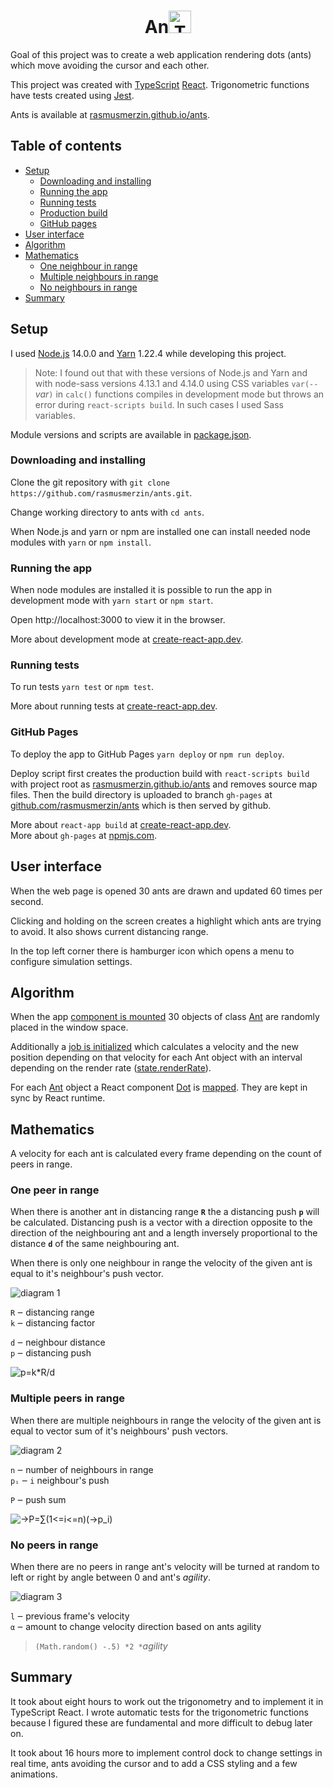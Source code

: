 <h1 style='text-align: center'>An<img src='https://rasmusmerzin.github.io/static/media/TypeScript.a14d1459.svg' alt='TS' height='36px' /></h1>

Goal of this project was to create a web application rendering dots (ants) which move avoiding the cursor and each other.

This project was created with [TypeScript](https://www.typescriptlang.org) [React](https://reactjs.org).
Trigonometric functions have tests created using [Jest](https://jestjs.io).

Ants is available at [rasmusmerzin.github.io/ants](https://rasmusmerzin.github.io/ants).

## Table of contents

- [Setup](#Setup)
  - [Downloading and installing](#Downloading-and-installing)
  - [Running the app](#Running-the-app)
  - [Running tests](#Running-tests)
  - [Production build](#Production-build)
  - [GitHub pages](#GitHub-pages)
- [User interface](#User-interface)
- [Algorithm](#Algorithm)
- [Mathematics](#Mathematics)
  - [One neighbour in range](#One-neighbour-in-range)
  - [Multiple neighbours in range](#Multiple-neighbours-in-range)
  - [No neighbours in range](#No-neighbours-in-range)
- [Summary](#Summary)

## Setup

I used [Node.js](https://nodejs.org) 14.0.0 and [Yarn](https://classic.yarnpkg.com) 1.22.4 while developing this project.

> Note: I found out that with these versions of Node.js and Yarn and with node-sass versions 4.13.1 and 4.14.0 using CSS variables `var(--`_var_`)` in `calc()` functions compiles in development mode but throws an error during `react-scripts build`. In such cases I used Sass variables.

Module versions and scripts are available in [package.json](https://github.com/rasmusmerzin/ants/blob/master/package.json).

### Downloading and installing

Clone the git repository with `git clone https://github.com/rasmusmerzin/ants.git`.

Change working directory to ants with `cd ants`.

When Node.js and yarn or npm are installed one can install needed node modules with `yarn` or `npm install`.

### Running the app

When node modules are installed it is possible to run the app in development mode with `yarn start` or `npm start`.

Open http://localhost:3000 to view it in the browser.

More about development mode at [create-react-app.dev](https://create-react-app.dev/docs/available-scripts#npm-start).

### Running tests

To run tests `yarn test` or `npm test`.

More about running tests at [create-react-app.dev](https://create-react-app.dev/docs/available-scripts#npm-test).

### GitHub Pages

To deploy the app to GitHub Pages `yarn deploy` or `npm run deploy`.

Deploy script first creates the production build with `react-scripts build` with project root as [rasmusmerzin.github.io/ants](https://rasmusmerzin.github.io/ants) and removes source map files.
Then the build directory is uploaded to branch `gh-pages` at [github.com/rasmusmerzin/ants](https://github.com/rasmusmerzin/ants/tree/gh-pages) which is then served by github.

More about `react-app build` at [create-react-app.dev](https://create-react-app.dev/docs/available-scripts#npm-run-build).  
More about `gh-pages` at [npmjs.com](https://www.npmjs.com/package/gh-pages#command-line-utility).

## User interface

When the web page is opened 30 ants are drawn and updated 60 times per second.

Clicking and holding on the screen creates a highlight which ants are trying to avoid.
It also shows current distancing range.

In the top left corner there is hamburger icon which opens a menu to configure simulation settings.

## Algorithm

When the app [component is mounted](https://github.com/rasmusmerzin/ants/blob/80a09d4a1896afc194ec197157f1ff4cbfd9f987/src/App.tsx#L109-L113) 30 objects of class [Ant](https://github.com/rasmusmerzin/ants/blob/master/src/logic/Ant.ts) are randomly placed in the window space.

Additionally a [job is initialized](https://github.com/rasmusmerzin/ants/blob/80a09d4a1896afc194ec197157f1ff4cbfd9f987/src/App.tsx#L115-L122) which calculates a velocity and the new position depending on that velocity for each Ant object with an interval depending on the render rate ([state.renderRate](https://github.com/rasmusmerzin/ants/blob/80a09d4a1896afc194ec197157f1ff4cbfd9f987/src/App.tsx#L94)).

For each [Ant](https://github.com/rasmusmerzin/ants/blob/master/src/logic/Ant.ts) object a React component [Dot](https://github.com/rasmusmerzin/ants/blob/master/src/components/Dot.tsx) is [mapped](https://github.com/rasmusmerzin/ants/blob/80a09d4a1896afc194ec197157f1ff4cbfd9f987/src/App.tsx#L140-L145). They are kept in sync by React runtime.

## Mathematics

A velocity for each ant is calculated every frame depending on the count of peers in range.

### One peer in range

When there is another ant in distancing range **`R`** the a distancing push **`p`** will be calculated.
Distancing push is a vector with a direction opposite to the direction of the neighbouring ant and a length inversely proportional to the distance **`d`** of the same neighbouring ant.

When there is only one neighbour in range the velocity of the given ant is equal to it's neighbour's push vector.

<img src='./docs/diagram_01.svg' alt='diagram 1' />

`R` ‒ distancing range  
`k` ‒ distancing factor

`d` ‒ neighbour distance  
`p` ‒ distancing push

<img src='./docs/formula_01.svg' alt='p=k*R/d' />

### Multiple peers in range

When there are multiple neighbours in range the velocity of the given ant is equal to vector sum of it's neighbours' push vectors.

<img src='./docs/diagram_02.svg' alt='diagram 2' />

`n` ‒ number of neighbours in range  
`pᵢ` ‒ `i` neighbour's push

`P` ‒ push sum

<img src='./docs/formula_02.svg' alt='→P=∑(1<=i<=n)(→p_i)' />

### No peers in range

When there are no peers in range ant's velocity will be turned at random to left or right by angle between 0 and ant's _agility_.

<img src='./docs/diagram_03.svg' alt='diagram 3' />

`l` ‒ previous frame's velocity  
`α` ‒ amount to change velocity direction based on ants agility

> `(Math.random() -.5) *2 *`_agility_

## Summary

It took about eight hours to work out the trigonometry and to implement it in TypeScript React.
I wrote automatic tests for the trigonometric functions because I figured these are fundamental and more difficult to debug later on.

It took about 16 hours more to implement control dock to change settings in real time, ants avoiding the cursor and to add a CSS styling and a few animations.
